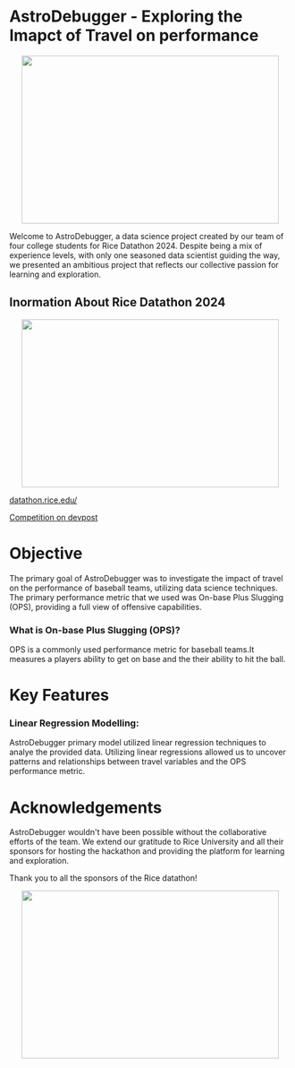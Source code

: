
# AstroDebugger - Exploring the Imapct of Travel on performance
<p align="center">
  <img width="460" height="300" src="https://d112y698adiu2z.cloudfront.net/photos/production/software_thumbnail_photos/002/725/205/datas/medium.png">
</p>
Welcome to AstroDebugger, a data science project created by our team of four college students for Rice Datathon 2024. Despite being a mix of experience levels, with only one seasoned data scientist guiding the way, we presented an ambitious project that reflects our collective passion for learning and exploration.



## Inormation About Rice Datathon 2024

<p align="center">
  <img width="460" height="300" src="https://se-images.campuslabs.com/clink/images/dc888f07-43aa-4403-8c2a-5a331567bdc91a999cf9-de0c-400b-b9ec-e5351cc5f28d.png?preset=large-w">
</p>

[datathon.rice.edu/](https://datathon.rice.edu/)

[Competition on devpost](https://rice-datathon-2024.devpost.com/)
# Objective

The primary goal of AstroDebugger was to investigate the impact of travel on the performance of baseball teams, utilizing data science techniques. The primary performance metric that we used was On-base Plus Slugging (OPS), providing a full view of offensive capabilities.

### What is On-base Plus Slugging (OPS)?

OPS is a commonly used performance metric for baseball teams.It measures a players ability to get on base and the their ability to hit the ball. 

# Key Features

### Linear Regression Modelling: 
AstroDebugger primary model utilized linear regression techniques to analye the provided data. Utilizing linear regressions allowed us to uncover patterns and relationships between travel variables and the OPS performance metric.

# Acknowledgements

AstroDebugger wouldn't have been possible without the collaborative efforts of the team. We extend our gratitude to Rice University and all their sponsors for hosting the hackathon and providing the platform for learning and exploration.

Thank you to all the sponsors of the Rice datathon!


<p align="center">
  <img width="460" height="300" src="https://datathon.rice.edu/logos/combined_logo_2024.png">
</p>
